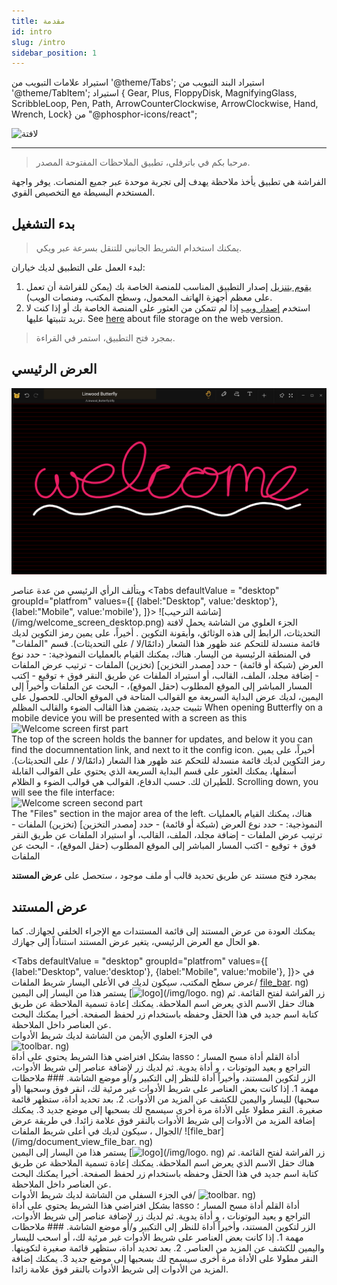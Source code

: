 ```yaml
---
title: مقدمة
id: intro
slug: /intro
sidebar_position: 1
---
```


استيراد علامات التبويب من '@theme/Tabs'; استيراد البند التبويب من '@theme/TabItem'; استيراد { Gear, Plus, FloppyDisk, MagnifyingGlass, ScribbleLoop, Pen, Path, ArrowCounterClockwise, ArrowClockwise, Hand, Wrench, Lock} من "@phosphor-icons/react";

![لافتة](/img/banner.png)

---

> مرحبا بكم في باترفلي، تطبيق الملاحظات المفتوحة المصدر.

الفراشة هي تطبيق يأخذ ملاحظة يهدف إلى تجربة موحدة عبر جميع المنصات. يوفر واجهة المستخدم البسيطة مع التخصيص القوي.

## بدء التشغيل

> يمكنك استخدام الشريط الجانبي للتنقل بسرعة عبر ويكي.

لبدء العمل على التطبيق لديك خياران:

1. [يقوم بتنزيل](/downloads) إصدار التطبيق المناسب للمنصة الخاصة بك (يمكن للفراشة أن تعمل على معظم أجهزة الهاتف المحمول، وسطح المكتب، ومنصات الويب).
2. استخدم [إصدار ويب](https://web.butterfly.linwood.dev) إذا لم تتمكن من العثور على المنصة الخاصة بك أو إذا كنت لا تريد تثبيتها عليها. See [here](storage#web) about file storage on the web version.

> بمجرد فتح التطبيق، استمر في القراءة.

## العرض الرئيسي

![العرض الرئيسي](main.png)

ويتألف الرأي الرئيسي من عدة عناصر
<Tabs
    defaultValue = "desktop"
    groupId="platfrom"
        values={[
        {label:"Desktop", value:'desktop'},
 {label:"Mobile", value:'mobile'},
 ]}>
    <TabItem value="desktop">
        ![شاشة الترحيب] (/img/welcome_screen_desktop.png)
        الجزء العلوي من الشاشة يحمل لافتة التحديثات، الرابط إلى هذه الوثائق، وأيقونة التكوين <Gear/>. أخيراً، على يمين رمز التكوين <Gear/> لديك قائمة منسدلة للتحكم عند ظهور هذا الشعار (دائمًا/لا / على التحديثات).
        قسم "الملفات" في المنطقة الرئيسية من اليسار. هناك، يمكنك القيام بالعمليات النموذجية:
            - حدد نوع العرض (شبكة أو قائمة)
            - حدد [مصدر التخزين] (تخزين) الملفات
            - ترتيب عرض الملفات
            - إضافة مجلد، الملف، القالب، أو استيراد الملفات عن طريق النقر فوق <Plus/> + توقيع
            - اكتب المسار المباشر إلى الموقع المطلوب (حقل الموقع)،
            - البحث عن الملفات
        وأخيراً إلى اليمين، لديك عرض البداية السريعة مع القوالب المتاحة في الموقع الحالي. للحصول على تثبيت جديد، يتضمن هذا القالب الضوء والقالب المظلم
    </TabItem>
    <TabItem value="mobile">
        When opening Butterfly on a mobile device you will be presented with a screen as this
        ![Welcome screen first part](/img/welcome_screen_mobile_1.png)   
        The top of the screen holds the banner for updates, and below it you can find the documnentation link, and next to it the <Gear/> config icon. أخيراً، على يمين رمز التكوين <Gear/> لديك قائمة منسدلة للتحكم عند ظهور هذا الشعار (دائمًا/لا / على التحديثات).
        أسفلها، يمكنك العثور على قسم البداية السريعة الذي يحتوي على القوالب القابلة للطيران لك. حسب الدفاع، القوالب هي قوالب الضوء و الظلام. 
        Scrolling down, you will see the file interface:
        \
        ![Welcome screen second part](/img/welcome_screen_mobile_2.png)  
        The "Files" section in the major area of the left. هناك، يمكنك القيام بالعمليات النموذجية:
        - حدد نوع العرض (شبكة أو قائمة)
        - حدد [مصدر التخزين] (تخزين) الملفات
        - ترتيب عرض الملفات
        - إضافة مجلد، الملف، القالب، أو استيراد الملفات عن طريق النقر فوق <Plus/> + توقيع
        - اكتب المسار المباشر إلى الموقع المطلوب (حقل الموقع)،
        - البحث عن الملفات
    </TabItem>
</Tabs>

بمجرد فتح مستند عن طريق تحديد قالب أو ملف موجود ، ستحصل على **عرض المستند**

## عرض المستند

يمكنك العودة من عرض المستند إلى قائمة المستندات مع الإجراء الخلفي لجهازك. كما هو الحال مع العرض الرئيسي، يتغير عرض المستند استناداً إلى جهازك.

<Tabs
    defaultValue = "desktop"
    groupId="platfrom"
        values={[
        {label:"Desktop", value:'desktop'},
 {label:"Mobile", value:'mobile'},
 ]}>
    <TabItem value="desktop">
        في عرض سطح المكتب، سيكون لديك في الأعلى اليسار شريط الملفات/
[file_bar](/img/document_view_file_bar). ng)\
        يستمر هذا من اليسار إلى اليمين 
        [<img alt="logo" src="/img/logo.png" width="16"/>](/img/logo. ng)
        زر الفراشة لفتح القائمة. ثم هناك حقل الاسم الذي يعرض اسم الملاحظة. يمكنك إعادة تسمية الملاحظة عن طريق كتابة اسم جديد في هذا الحقل وحفظه باستخدام زر <FloppyDisk/> لحفظ الصفحة. أخيرا يمكنك <MagnifyingGlass/> البحث عن العناصر داخل الملاحظة.
        \
        في الجزء العلوي الأيمن من الشاشة لديك شريط الأدوات\
        ![toolbar](/img/document_view_toolbar). ng)\
        بشكل افتراضي هذا الشريط يحتوي على أداة <ScribbleLoop/> lasso أداة القلم <Pen/> أداة مسح المسار <Path/> ؛ <ArrowCounterClockwise/> التراجع و <ArrowClockwise/> يعيد البوتونات ، و <Hand/> أداة يدوية. ثم لديك زر <Plus/> لإضافة عناصر إلى شريط الأدوات، الزر <Wrench/> لتكوين المستند، وأخيراً أداة <Lock/> للنظر إلى التكبير و/أو موضع الشاشة. 
        ### ملاحظات مهمة
        1. إذا كانت بعض العناصر على شريط الأدوات غير مرئية لك، انقر فوق وسحبها (أو سحبها) لليسار واليمين للكشف عن المزيد من الأدوات. 
        2. بعد تحديد أداة، ستظهر قائمة صغيرة. النقر مطولا على الأداة مرة أخرى سيسمح لك بسحبها إلى موضع جديد
        3. يمكنك إضافة المزيد من الأدوات إلى شريط الأدوات بالنقر فوق علامة <Plus/> زائدا. 
    </TabItem>
    <TabItem value="mobile">
        في طريقة عرض الجوال ، سيكون لديك في أعلى شريط الملفات/
        ![file_bar](/img/document_view_file_bar. ng)\
        يستمر هذا من اليسار إلى اليمين 
        [<img alt="logo" src="/img/logo.png" width="16"/>](/img/logo. ng)
        زر الفراشة لفتح القائمة. ثم هناك حقل الاسم الذي يعرض اسم الملاحظة. يمكنك إعادة تسمية الملاحظة عن طريق كتابة اسم جديد في هذا الحقل وحفظه باستخدام زر <FloppyDisk/> لحفظ الصفحة. أخيرا يمكنك <MagnifyingGlass/> البحث عن العناصر داخل الملاحظة.
        \
        في الجزء السفلي من الشاشة لديك شريط الأدوات/
        ![toolbar](/img/document_view_toolbar). ng)\
        بشكل افتراضي هذا الشريط يحتوي على أداة <ScribbleLoop/> lasso أداة القلم <Pen/> أداة مسح المسار <Path/> ؛ <ArrowCounterClockwise/> التراجع و <ArrowClockwise/> يعيد البوتونات ، و <Hand/> أداة يدوية. ثم لديك زر <Plus/> لإضافة عناصر إلى شريط الأدوات، الزر <Wrench/> لتكوين المستند، وأخيراً أداة <Lock/> للنظر إلى التكبير و/أو موضع الشاشة. 
        ### ملاحظات مهمة
        1. إذا كانت بعض العناصر على شريط الأدوات غير مرئية لك، أو اسحب لليسار واليمين للكشف عن المزيد من العناصر. 
        2. بعد تحديد أداة، ستظهر قائمة صغيرة لتكوينها. النقر مطولا على الأداة مرة أخرى سيسمح لك بسحبها إلى موضع جديد
        3. يمكنك إضافة المزيد من الأدوات إلى شريط الأدوات بالنقر فوق علامة <Plus/> زائدا. 
    </TabItem>
</Tabs>
